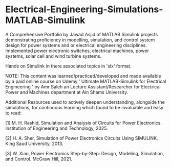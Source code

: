 # Electrical-Engineering-Simulations-MATLAB-Simulink
A Comprehensive Portfolio by Jawad Asjid of MATLAB Simulink projects demonstrating proficiency in modelling, simulation, and control system design for power systems and or electrical engineering disciplines. Implemented power electronic switches, electrical machines, power systems, solar cell and wind turbine systems.

Hands on Simulink in there associated topics in 'slx' format.


NOTE: This content was learned/practiced/developed and made available by a paid online course on Udemy ' Ultimate MATLAB-Simulink for Electrical Engineering ' by Amr Saleh an Lecture Assistant/Researcher for Electrical Power and Machines department at Ain Shams University.


Additional Resources used to actively deepen understanding, alongside the simulations, for continoous learning which found to be invaluable and easy to read:

[1] M. H. Rashid, Simulation and Analysis of Circuits for Power Electronics. Institution of Engineering and Technology, 2025.

[2] H. A. Sher, Simulation of Power Electronics Circuits Using SIMULINK. King Saud University, 2013.

[3] W. Xiao, Power Electronics Step-by-Step: Design, Modeling, Simulation, and Control. McGraw Hill, 2021.

